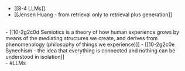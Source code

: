 - [[8-4 LLMs]]
- [[Jensen Huang - from retrieval only to retrieval plus generation]]
<br>
- [[10-2g2c0d Semiotics is a theory of how human experience grows by means of the mediating structures we create, and derives from phenomenology (philosophy of things we experience)]]
- [[10-2g2c0e Synechism - the idea that everything is connected and nothing can be understood in isolation]]
<br>
- #LLMs

